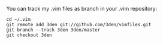 
You can track my .vim files as branch in your .vim repository:

	cd ~/.vim
	git remote add 3den git://github.com/3den/vimfiles.git
	git branch --track 3den 3den/master
	git checkout 3den
